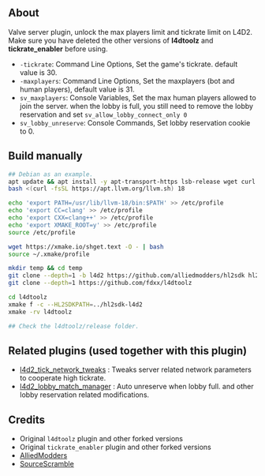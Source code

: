 ## About
Valve server plugin, unlock the max players limit and tickrate limit on L4D2. Make sure you have deleted the other versions of **l4dtoolz** and **tickrate_enabler** before using.

- `-tickrate`: Command Line Options, Set the game's tickrate. default value is 30.
- `-maxplayers`: Command Line Options, Set the maxplayers (bot and human players), default value is 31.
- `sv_maxplayers`: Console Variables, Set the max human players allowed to join the server. when the lobby is full, you still need to remove the lobby reservation and set `sv_allow_lobby_connect_only 0`
- `sv_lobby_unreserve`: Console Commands, Set lobby reservation cookie to 0.

## Build manually

```bash
## Debian as an example.
apt update && apt install -y apt-transport-https lsb-release wget curl software-properties-common gnupg g++-multilib git make
bash <(curl -fsSL https://apt.llvm.org/llvm.sh) 18

echo 'export PATH=/usr/lib/llvm-18/bin:$PATH' >> /etc/profile
echo 'export CC=clang' >> /etc/profile
echo 'export CXX=clang++' >> /etc/profile
echo 'export XMAKE_ROOT=y' >> /etc/profile
source /etc/profile

wget https://xmake.io/shget.text -O - | bash
source ~/.xmake/profile

mkdir temp && cd temp
git clone --depth=1 -b l4d2 https://github.com/alliedmodders/hl2sdk hl2sdk-l4d2
git clone --depth=1 https://github.com/fdxx/l4dtoolz

cd l4dtoolz
xmake f -c --HL2SDKPATH=../hl2sdk-l4d2
xmake -rv l4dtoolz

## Check the l4dtoolz/release folder.
```

## Related plugins (used together with this plugin)
- [l4d2_tick_network_tweaks](https://github.com/fdxx/l4d2_plugins) : Tweaks server related network parameters to cooperate high tickrate.
- [l4d2_lobby_match_manager](https://github.com/fdxx/l4d2_plugins) : Auto unreserve when lobby full. and other lobby reservation related modifications.

## Credits
- Original `l4dtoolz` plugin and other forked versions
- Original `tickrate_enabler` plugin and other forked versions
- [AlliedModders](https://github.com/alliedmodders)
- [SourceScramble](https://github.com/nosoop/SMExt-SourceScramble)
